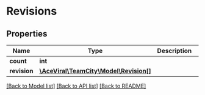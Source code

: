 # Revisions

## Properties
Name | Type | Description | Notes
------------ | ------------- | ------------- | -------------
**count** | **int** |  | [optional] 
**revision** | [**\AceViral\TeamCity\Model\Revision[]**](Revision.md) |  | [optional] 

[[Back to Model list]](../README.md#documentation-for-models) [[Back to API list]](../README.md#documentation-for-api-endpoints) [[Back to README]](../README.md)


